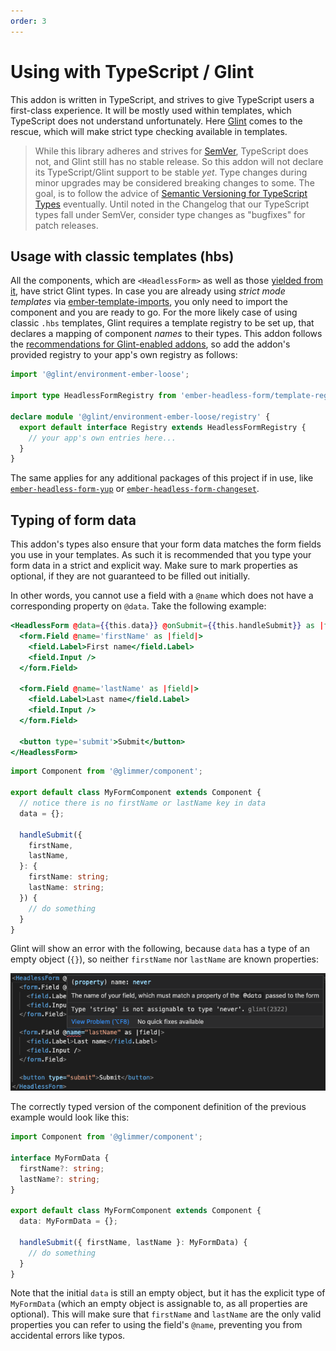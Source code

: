 ```yaml
---
order: 3
---
```


# Using with TypeScript / Glint

This addon is written in TypeScript, and strives to give TypeScript users a first-class experience. It will be mostly used within templates, which TypeScript does not understand unfortunately. Here [Glint](https://github.com/typed-ember/glint) comes to the rescue, which will make strict type checking available in templates.

> While this library adheres and strives for [SemVer](https://semver.org/), TypeScript does not, and Glint still has no stable release. So this addon will not declare its TypeScript/Glint support to be stable _yet_.
> Type changes during minor upgrades may be considered breaking changes to some.
> The goal, is to follow the advice of [Semantic Versioning for TypeScript Types](https://www.semver-ts.org/) eventually. Until noted in the Changelog that our TypeScript types fall under SemVer, consider type changes as "bugfixes" for patch releases.

## Usage with classic templates (hbs)

All the components, which are `<HeadlessForm>` as well as those [yielded from it](./usage), have strict Glint types. In case you are already using _strict mode templates_ via [ember-template-imports](https://github.com/ember-template-imports/ember-template-imports), you only need to import the component and you are ready to go. For the more likely case of using classic `.hbs` templates, Glint requires a template registry to be set up, that declares a mapping of component _names_ to their types. This addon follows the [recommendations for Glint-enabled addons](https://typed-ember.gitbook.io/glint/using-glint/ember/using-addons#using-glint-enabled-addons), so add the addon's provided registry to your app's own registry as follows:

```ts
import '@glint/environment-ember-loose';

import type HeadlessFormRegistry from 'ember-headless-form/template-registry';

declare module '@glint/environment-ember-loose/registry' {
  export default interface Registry extends HeadlessFormRegistry {
    // your app's own entries here...
  }
}
```

The same applies for any additional packages of this project if in use, like [`ember-headless-form-yup`](./validation/yup) or [`ember-headless-form-changeset`](./validation/ember-changeset).

## Typing of form data

This addon's types also ensure that your form data matches the form fields you use in your templates. As such it is recommended that you type your form data in a strict and explicit way. Make sure to mark properties as optional, if they are not guaranteed to be filled out initially.

In other words, you cannot use a field with a `@name` which does not have a corresponding property on `@data`. Take the following example:

```hbs
<HeadlessForm @data={{this.data}} @onSubmit={{this.handleSubmit}} as |form|>
  <form.Field @name='firstName' as |field|>
    <field.Label>First name</field.Label>
    <field.Input />
  </form.Field>

  <form.Field @name='lastName' as |field|>
    <field.Label>Last name</field.Label>
    <field.Input />
  </form.Field>

  <button type='submit'>Submit</button>
</HeadlessForm>
```

```ts
import Component from '@glimmer/component';

export default class MyFormComponent extends Component {
  // notice there is no firstName or lastName key in data
  data = {};

  handleSubmit({
    firstName,
    lastName,
  }: {
    firstName: string;
    lastName: string;
  }) {
    // do something
  }
}
```

Glint will show an error with the following, because `data` has a type of an empty object (`{}`), so neither `firstName` nor `lastName` are known properties:

![Glint error from unknown field name](./glint-name-error.png)

The correctly typed version of the component definition of the previous example would look like this:

```ts
import Component from '@glimmer/component';

interface MyFormData {
  firstName?: string;
  lastName?: string;
}

export default class MyFormComponent extends Component {
  data: MyFormData = {};

  handleSubmit({ firstName, lastName }: MyFormData) {
    // do something
  }
}
```

Note that the initial `data` is still an empty object, but it has the explicit type of `MyFormData` (which an empty object is assignable to, as all properties are optional). This will make sure that `firstName` and `lastName` are the only valid properties you can refer to using the field's `@name`, preventing you from accidental errors like typos.
